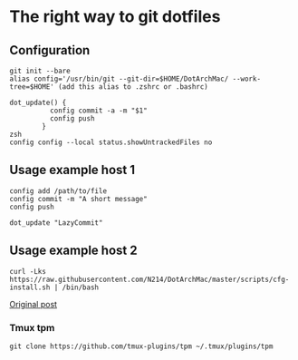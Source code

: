 # The right way to git dotfiles
## Configuration
    git init --bare
    alias config='/usr/bin/git --git-dir=$HOME/DotArchMac/ --work-tree=$HOME' (add this alias to .zshrc or .bashrc)

    dot_update() { 
              config commit -a -m "$1"
              config push
            }
    zsh
    config config --local status.showUntrackedFiles no

## Usage example host 1
    config add /path/to/file 
    config commit -m "A short message" 
    config push

    dot_update "LazyCommit"

## Usage example host 2
    curl -Lks https://raw.githubusercontent.com/N214/DotArchMac/master/scripts/cfg-install.sh | /bin/bash
[Original post](https://developer.atlassian.com/blog/2016/02/best-way-to-store-dotfiles-git-bare-repo/)


### Tmux tpm
`git clone https://github.com/tmux-plugins/tpm ~/.tmux/plugins/tpm`
